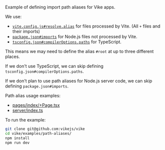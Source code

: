 Example of defining import path aliases for Vike apps.

We use:
 - [`vite.config.js#resolve.alias`](https://vitejs.dev/config/#resolve-alias) for files processed by Vite.
   (All `+` files and their imports)
 - [`package.json#imports`](https://nodejs.org/api/packages.html#subpath-patterns) for Node.js files not processed by Vite.
 - [`tsconfig.json#compilerOptions.paths`](https://www.typescriptlang.org/tsconfig#paths) for TypeScript.

This means we may need to define the alias `#root` at up to three different places.

If we don't use TypeScript, we can skip defining `tsconfig.json#compilerOptions.paths`.

If we don't plan to use path aliases for Node.js server code, we can skip defining `package.json#imports`.

Path alias usage examples:
 - [pages/index/+Page.tsx](pages/index/+Page.tsx)
 - [server/index.ts](server/index.ts)

To run the example:

```bash
git clone git@github.com:vikejs/vike
cd vike/examples/path-aliases/
npm install
npm run dev
```
